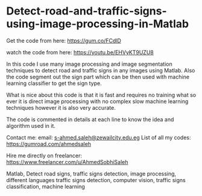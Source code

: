 # Detect-road-and-traffic-signs-using-image-processing-in-Matlab

Get the code from here:
https://gum.co/FCdlD

watch the code from here:
https://youtu.be/EHVyKT9UZU8

In this code I use many image processing and image segmentation techniques to detect road and traffic signs in any images using Matlab. Also the code segment out the sign part which can be then used with machine learning classifier to get the sign type.

What is nice about this code is that it is fast and requires no training what so ever it is direct image processing with no complex slow machine learning techniques however it is also very accurate. 

The code is commented in details at each line to know the idea and algorithm used in it. 


Contact me:
email: s-ahmed.saleh@zewailcity.edu.eg
List of all my codes: https://gumroad.com/ahmedsaleh

Hire me directly on freelancer:
https://www.freelancer.com/u/AhmedSobhiSaleh

Matlab, Detect road signs, traffic signs detection, image processing, different languages traffic signs detection, computer vision, traffic signs classification, machine learning
